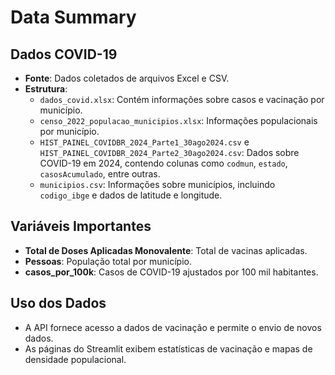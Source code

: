 # Data Summary

## Dados COVID-19
- **Fonte**: Dados coletados de arquivos Excel e CSV.
- **Estrutura**:
  - `dados_covid.xlsx`: Contém informações sobre casos e vacinação por município.
  - `censo_2022_populacao_municipios.xlsx`: Informações populacionais por município.
  - `HIST_PAINEL_COVIDBR_2024_Parte1_30ago2024.csv` e `HIST_PAINEL_COVIDBR_2024_Parte2_30ago2024.csv`: Dados sobre COVID-19 em 2024, contendo colunas como `codmun`, `estado`, `casosAcumulado`, entre outras.
  - `municipios.csv`: Informações sobre municípios, incluindo `codigo_ibge` e dados de latitude e longitude.

## Variáveis Importantes
- **Total de Doses Aplicadas Monovalente**: Total de vacinas aplicadas.
- **Pessoas**: População total por município.
- **casos_por_100k**: Casos de COVID-19 ajustados por 100 mil habitantes.

## Uso dos Dados
- A API fornece acesso a dados de vacinação e permite o envio de novos dados.
- As páginas do Streamlit exibem estatísticas de vacinação e mapas de densidade populacional.
